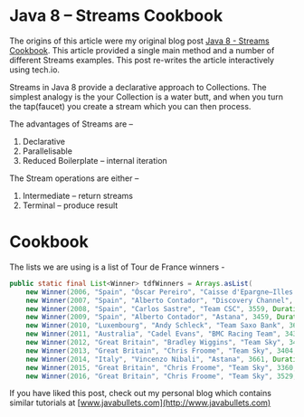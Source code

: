 # Java 8 – Streams Cookbook
 
The origins of this article were my original blog post [Java 8 - Streams Cookbook](https://www.javabullets.com/java-8-streams-cookbook/). This article provided a single main method and a number of different Streams examples. This post re-writes the article interactively using tech.io.

Streams in Java 8 provide a declarative approach to Collections. The simplest analogy is the your Collection is a water butt, and when you turn the tap(faucet) you create a stream which you can then process.

The advantages of Streams are – 

1. Declarative
2. Parallelisable
3. Reduced Boilerplate – internal iteration

The Stream operations are either –

1. Intermediate – return streams
2. Terminal – produce result

# Cookbook

The lists we are using is a list of Tour de France winners -

```java
public static final List<Winner> tdfWinners = Arrays.asList(
    new Winner(2006, "Spain", "Óscar Pereiro", "Caisse d'Epargne–Illes Balears", 3657, Duration.parse("PT89H40M27S"), 8),
    new Winner(2007, "Spain", "Alberto Contador", "Discovery Channel", 3570, Duration.parse("PT91H00M26S"), 4),
    new Winner(2008, "Spain", "Carlos Sastre", "Team CSC", 3559, Duration.parse("PT87H52M52S"), 5),
    new Winner(2009, "Spain", "Alberto Contador", "Astana", 3459, Duration.parse("PT85H48M35S"), 7),
    new Winner(2010, "Luxembourg", "Andy Schleck", "Team Saxo Bank", 3642, Duration.parse("PT91H59M27S"), 12),
    new Winner(2011, "Australia", "Cadel Evans", "BMC Racing Team", 3430, Duration.parse("PT86H12M22S"), 2),
    new Winner(2012, "Great Britain", "Bradley Wiggins", "Team Sky", 3496, Duration.parse("PT87H34M47S"), 14),
    new Winner(2013, "Great Britain", "Chris Froome", "Team Sky", 3404, Duration.parse("PT83H56M20S"), 14),
    new Winner(2014, "Italy", "Vincenzo Nibali", "Astana", 3661, Duration.parse("PT89H59M06S"), 19),
    new Winner(2015, "Great Britain", "Chris Froome", "Team Sky", 3360, Duration.parse("PT84H46M14S"), 16),
    new Winner(2016, "Great Britain", "Chris Froome", "Team Sky", 3529, Duration.parse("PT89H04M48S"), 14 ));
```


If you have liked this post, check out my personal blog which contains similar tutorials at [www.javabullets.com](http://www.javabullets.com)
